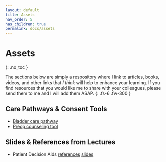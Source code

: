 ```yaml
---
layout: default
title: Assets
nav_order: 5
has_children: true
permalink: docs/assets
---
```


# Assets
{: .no_toc }

The sections below are simply a respository where I link to articles, books, videos, and other links that _I think_ will help to enhance your learning. If you find resources that you would like me to share with your colleagues, please send them to me and I will add them ASAP.
{: .fs-6 .fw-300 }

## Care Pathways & Consent Tools

* [Bladder care pathway](/handbook/assets/pdfs/oab-pad.pdf)
* [Preop counseling tool](/handbook/assets/pdfs/preop_counseling_v4.pdf)

## Slides & References from Lectures

* Patient Decision Aids [references](/handbook/assets/text/patient_decision_aids.txt) [slides]()